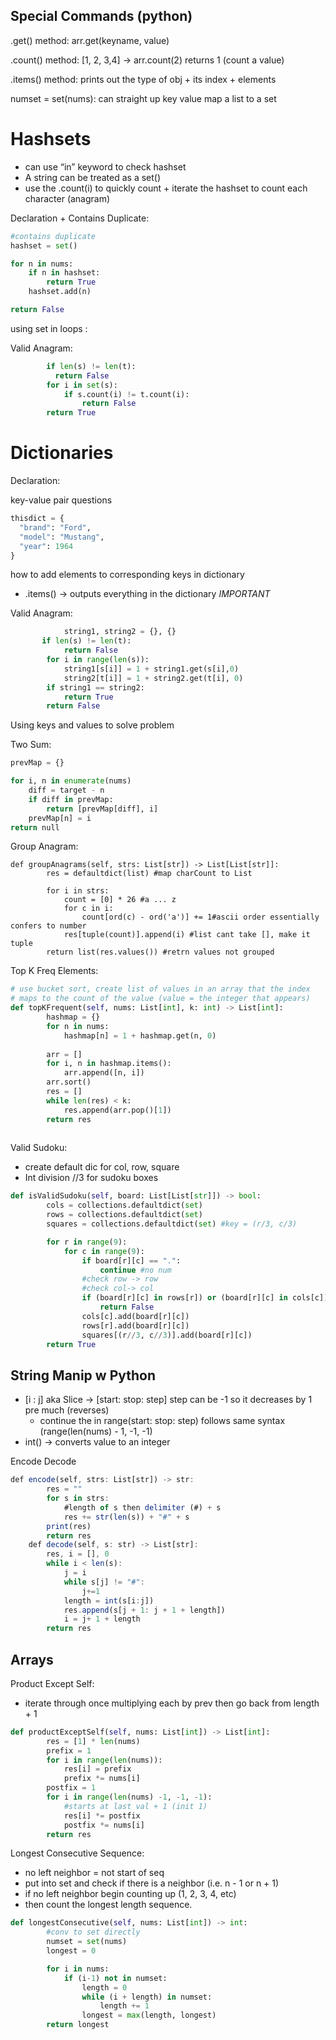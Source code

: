 
## Special Commands (python)

.get() method: arr.get(keyname, value)

.count() method: [1, 2, 3,4] → arr.count(2) returns 1 (count a value)

.items() method: prints out the type of obj + its index + elements

numset = set(nums): can straight up key value map a list to a set 

# Hashsets

- can use “in” keyword to check hashset
- A string can be treated as a set()
- use the .count(i) to quickly count + iterate the hashset to count each character (anagram)

Declaration + Contains Duplicate:

```python
#contains duplicate
hashset = set()

for n in nums:
	if n in hashset:
		return True
	hashset.add(n)

return False

```

using set in loops :

Valid Anagram:

```python
		if len(s) != len(t):
          return False
        for i in set(s):
            if s.count(i) != t.count(i):
                return False
        return True
```

# Dictionaries

Declaration:

key-value pair questions

```python
thisdict = {
  "brand": "Ford",
  "model": "Mustang",
  "year": 1964
}
```

how to add elements to corresponding keys in dictionary

- .items() → outputs everything in the dictionary *IMPORTANT*

Valid Anagram:

```python
			string1, string2 = {}, {}
       if len(s) != len(t):
            return False
        for i in range(len(s)):
            string1[s[i]] = 1 + string1.get(s[i],0)
            string2[t[i]] = 1 + string2.get(t[i], 0)
        if string1 == string2:
            return True
        return False
```

Using keys and values to solve problem

Two Sum:

```python
prevMap = {}

for i, n in enumerate(nums)
	diff = target - n
	if diff in prevMap:
		return [prevMap[diff], i]
	prevMap[n] = i
return null
```

Group Anagram:

```
def groupAnagrams(self, strs: List[str]) -> List[List[str]]:
        res = defaultdict(list) #map charCount to List

        for i in strs:
            count = [0] * 26 #a ... z
            for c in i:
                count[ord(c) - ord('a')] += 1#ascii order essentially confers to number
            res[tuple(count)].append(i) #list cant take [], make it tuple
        return list(res.values()) #retrn values not grouped
```

Top K Freq Elements:

```python
# use bucket sort, create list of values in an array that the index 
# maps to the count of the value (value = the integer that appears)
def topKFrequent(self, nums: List[int], k: int) -> List[int]:
        hashmap = {}
        for n in nums:
            hashmap[n] = 1 + hashmap.get(n, 0)
        
        arr = []
        for i, n in hashmap.items():
            arr.append([n, i])
        arr.sort()
        res = []
        while len(res) < k:
            res.append(arr.pop()[1])
        return res
        
```

Valid Sudoku:

- create default dic for col, row, square
- Int division //3 for sudoku boxes

```python
def isValidSudoku(self, board: List[List[str]]) -> bool:
        cols = collections.defaultdict(set)
        rows = collections.defaultdict(set)
        squares = collections.defaultdict(set) #key = (r/3, c/3)

        for r in range(9):
            for c in range(9):
                if board[r][c] == ".":
                    continue #no num
                #check row -> row
                #check col-> col
                if (board[r][c] in rows[r]) or (board[r][c] in cols[c]) or(board[r][c] in squares[(r//3, c//3)]):
                    return False
                cols[c].add(board[r][c])
                rows[r].add(board[r][c])
                squares[(r//3, c//3)].add(board[r][c])
        return True
```

## String Manip w Python

- [i : j] aka Slice → [start: stop: step] step can be -1 so it decreases by 1 pre much (reverses)
    - continue the in range(start: stop: step) follows same syntax (range(len(nums) - 1, -1, -1)
- int() → converts value to an integer

Encode Decode

```jsx
def encode(self, strs: List[str]) -> str:
        res = ""
        for s in strs:
            #length of s then delimiter (#) + s
            res += str(len(s)) + "#" + s
        print(res)
        return res
    def decode(self, s: str) -> List[str]:
        res, i = [], 0
        while i < len(s):
            j = i
            while s[j] != "#":
                j+=1
            length = int(s[i:j])
            res.append(s[j + 1: j + 1 + length])
            i = j+ 1 + length
        return res
```

## Arrays

Product Except Self:

- iterate through once multiplying each by prev then go back from length + 1

```python
def productExceptSelf(self, nums: List[int]) -> List[int]:
        res = [1] * len(nums)
        prefix = 1
        for i in range(len(nums)):
            res[i] = prefix
            prefix *= nums[i]
        postfix = 1
        for i in range(len(nums) -1, -1, -1):
            #starts at last val + 1 (init 1)
            res[i] *= postfix
            postfix *= nums[i]
        return res
```

Longest Consecutive Sequence:

- no left neighbor = not start of seq
- put into set and check if there is a neighbor (i.e. n - 1 or n + 1)
- if no left neighbor begin counting up (1, 2, 3, 4, etc)
- then count the longest length sequence.

```python
def longestConsecutive(self, nums: List[int]) -> int:
        #conv to set directly
        numset = set(nums)
        longest = 0

        for i in nums:
            if (i-1) not in numset:
                length = 0
                while (i + length) in numset:
                    length += 1
                longest = max(length, longest)
        return longest
```
